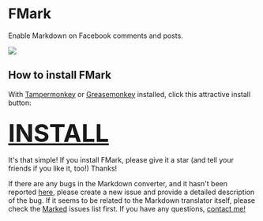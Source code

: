 # FMark

Enable Markdown on Facebook comments and posts.

![](https://i.imgur.com/0tI8fhm.png)

## How to install FMark

With [Tampermonkey](https://chrome.google.com/webstore/detail/tampermonkey/dhdgffkkebhmkfjojejmpbldmpobfkfo?hl=en) or [Greasemonkey](https://addons.mozilla.org/en-US/firefox/addon/greasemonkey/) installed, click this attractive install button:

<h3><a href="https://github.com/tjhorner/FMark/raw/master/fmark.user.js" style="font-size: 3em">INSTALL</a></h3>

It's that simple! If you install FMark, please give it a star (and tell your friends if you like it, too!) Thanks!

If there are any bugs in the Markdown converter, and it hasn't been reported [here](https://github.com/tjhorner/FMark/issues), please create a new issue and provide a detailed description of the bug. If it seems to be related to the Markdown translator itself, please check the [Marked](https://github.com/chjj/marked) issues list first. If you have any questions, [contact me!](mailto:me@tjhorner.com)
